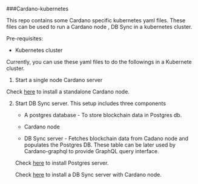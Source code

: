 ###Cardano-kubernetes

This repo contains some Cardano specific kubernetes yaml files. These files can be used to run a Cardano node , DB Sync
in a kubernetes cluster.

Pre-requisites:
- Kubernetes cluster


Currently, you can use these yaml files to do the followings in a Kubernete cluster.

1. Start a single node Cardano server
  
  Check [here](docs/node-setup.md) to install a standalone Cardano node.
   
2. Start DB Sync server. This setup includes three components

    - A postgres database - To store blockchain data in Postgres db.
    
    - Cardano node
    
    - DB Sync server - Fetches blockchain data from Cadano node and populates the Postgres DB. These table can be later
    used by Cardano-graphql to provide GraphQL query interface.
    
    Check [here](docs/postgres-setup.md) to install Postgres server.
    
    Check [here](docs/dbsync-setup.md) to install a DB Sync server with Cardano node.
    
  
